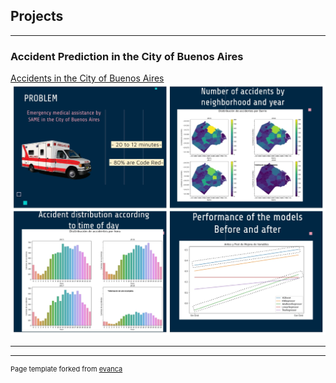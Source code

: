 ## Projects

---

### Accident Prediction in the City of Buenos Aires

[Accidents in the City of Buenos Aires](https://github.com/bpeco/caba_prediccion_accidentes)
<img src="images/project1_foto.jpg?raw=true"/>

---




---
<p style="font-size:11px">Page template forked from <a href="https://github.com/evanca/quick-portfolio">evanca</a></p>
<!-- Remove above link if you don't want to attibute -->
